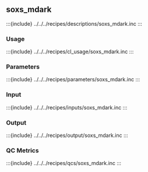## soxs_mdark


:::{include} ../../../recipes/descriptions/soxs_mdark.inc
:::

### Usage

:::{include} ../../../recipes/cl_usage/soxs_mdark.inc
:::


### Parameters

:::{include} ../../../recipes/parameters/soxs_mdark.inc
:::

### Input

:::{include} ../../../recipes/inputs/soxs_mdark.inc
:::

### Output

:::{include} ../../../recipes/output/soxs_mdark.inc
:::

### QC Metrics

:::{include} ../../../recipes/qcs/soxs_mdark.inc
:::


